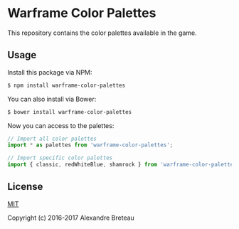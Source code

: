 # Warframe Color Palettes

This repository contains the color palettes available in the game.

## Usage

Install this package via NPM:

```bash
$ npm install warframe-color-palettes
```

You can also install via Bower:

```bash
$ bower install warframe-color-palettes
```

Now you can access to the palettes:

```javascript
// Import all color palettes
import * as palettes from 'warframe-color-palettes';

// Import specific color palettes
import { classic, redWhiteBlue, shamrock } from 'warframe-color-palettes';
```

## License

[MIT](http://opensource.org/licenses/MIT)

Copyright (c) 2016-2017 Alexandre Breteau
